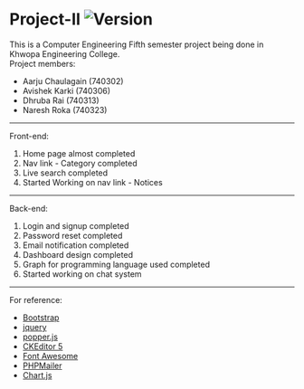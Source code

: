 # Project-II ![Version](https://img.shields.io/badge/version-1.0-blue.svg)
This is a Computer Engineering Fifth semester project being done in Khwopa Engineering College.\
Project members:
- Aarju Chaulagain (740302)
- Avishek Karki (740306)
- Dhruba Rai (740313)
- Naresh Roka (740323)
__________________
Front-end:
1. Home page almost completed
2. Nav link - Category completed
3. Live search completed
4. Started Working on nav link - Notices
__________________
Back-end:
1. Login and signup completed
2. Password reset completed
3. Email notification completed
4. Dashboard design completed
5. Graph for programming language used completed
6. Started working on chat system
__________________

For reference:
- [Bootstrap](https://getbootstrap.com/)
- [jquery](https://ajax.googleapis.com/ajax/libs/jquery/3.4.1/jquery.min.js)
- [popper.js](https://cdnjs.cloudflare.com/ajax/libs/popper.js/1.16.0/umd/popper.min.js)
- [CKEditor 5](https://ckeditor.com/ckeditor-5/)
- [Font Awesome](https://fontawesome.com/)
- [PHPMailer](https://github.com/PHPMailer/PHPMailer)
- [Chart.js](https://www.chartjs.org/)
